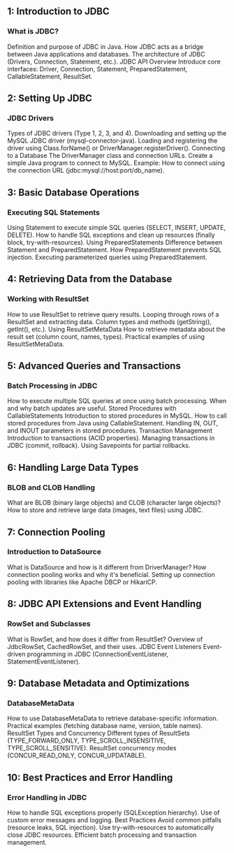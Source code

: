 ## 1: Introduction to JDBC
### What is JDBC?
Definition and purpose of JDBC in Java.
How JDBC acts as a bridge between Java applications and databases.
The architecture of JDBC (Drivers, Connection, Statement, etc.).
JDBC API Overview
Introduce core interfaces: Driver, Connection, Statement, PreparedStatement, CallableStatement, ResultSet.

## 2: Setting Up JDBC
### JDBC Drivers
Types of JDBC drivers (Type 1, 2, 3, and 4).
Downloading and setting up the MySQL JDBC driver (mysql-connector-java).
Loading and registering the driver using Class.forName() or DriverManager.registerDriver().
Connecting to a Database
The DriverManager class and connection URLs.
Create a simple Java program to connect to MySQL. Example: How to connect using the connection URL (jdbc:mysql://host:port/db_name).

## 3: Basic Database Operations
### Executing SQL Statements
Using Statement to execute simple SQL queries (SELECT, INSERT, UPDATE, DELETE).
How to handle SQL exceptions and clean up resources (finally block, try-with-resources).
Using PreparedStatements
Difference between Statement and PreparedStatement.
How PreparedStatement prevents SQL injection.
Executing parameterized queries using PreparedStatement.

## 4: Retrieving Data from the Database
### Working with ResultSet
How to use ResultSet to retrieve query results.
Looping through rows of a ResultSet and extracting data.
Column types and methods (getString(), getInt(), etc.).
Using ResultSetMetaData
How to retrieve metadata about the result set (column count, names, types).
Practical examples of using ResultSetMetaData.

## 5: Advanced Queries and Transactions
### Batch Processing in JDBC
How to execute multiple SQL queries at once using batch processing.
When and why batch updates are useful.
Stored Procedures with CallableStatements
Introduction to stored procedures in MySQL.
How to call stored procedures from Java using CallableStatement.
Handling IN, OUT, and INOUT parameters in stored procedures.
Transaction Management
Introduction to transactions (ACID properties).
Managing transactions in JDBC (commit, rollback).
Using Savepoints for partial rollbacks.

## 6: Handling Large Data Types
### BLOB and CLOB Handling
What are BLOB (binary large objects) and CLOB (character large objects)?
How to store and retrieve large data (images, text files) using JDBC.

## 7: Connection Pooling
### Introduction to DataSource
What is DataSource and how is it different from DriverManager?
How connection pooling works and why it's beneficial.
Setting up connection pooling with libraries like Apache DBCP or HikariCP.

## 8: JDBC API Extensions and Event Handling
### RowSet and Subclasses
What is RowSet, and how does it differ from ResultSet?
Overview of JdbcRowSet, CachedRowSet, and their uses.
JDBC Event Listeners
Event-driven programming in JDBC (ConnectionEventListener, StatementEventListener).

## 9: Database Metadata and Optimizations
### DatabaseMetaData
How to use DatabaseMetaData to retrieve database-specific information.
Practical examples (fetching database name, version, table names).
ResultSet Types and Concurrency
Different types of ResultSets (TYPE_FORWARD_ONLY, TYPE_SCROLL_INSENSITIVE, TYPE_SCROLL_SENSITIVE).
ResultSet concurrency modes (CONCUR_READ_ONLY, CONCUR_UPDATABLE).

## 10: Best Practices and Error Handling
### Error Handling in JDBC
How to handle SQL exceptions properly (SQLException hierarchy).
Use of custom error messages and logging.
Best Practices
Avoid common pitfalls (resource leaks, SQL injection).
Use try-with-resources to automatically close JDBC resources.
Efficient batch processing and transaction management.
